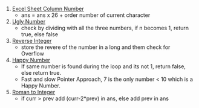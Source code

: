1. [Excel Sheet Column Number](https://leetcode.com/problems/excel-sheet-column-number/)
    - ans = ans x 26 + order number of current character
2. [Ugly Number](https://leetcode.com/problems/ugly-number/)
    - check by dividing with all the three numbers, if n becomes 1, return true, else false
3. [Reverse Integer](https://leetcode.com/problems/reverse-integer/)
    - store the revere of the number in a long and them check for Overflow
4. [Happy Number](https://leetcode.com/problems/happy-number/)
    - If same number is found during the loop and its not 1, return false, else return true.
    - Fast and slow Pointer Approach, 7 is the only number < 10 which is a Happy Number.
5. [Roman to Integer](https://leetcode.com/problems/roman-to-integer)
    - if curr > prev add (curr-2*prev) in ans, else add prev in ans
